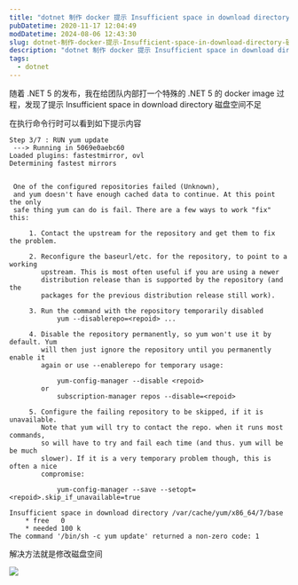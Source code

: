 ```yaml
---
title: "dotnet 制作 docker 提示 Insufficient space in download directory 磁盘空间不足"
pubDatetime: 2020-11-17 12:04:49
modDatetime: 2024-08-06 12:43:30
slug: dotnet-制作-docker-提示-Insufficient-space-in-download-directory-磁盘空间不足
description: "dotnet 制作 docker 提示 Insufficient space in download directory 磁盘空间不足"
tags:
  - dotnet
---
```





随着 .NET 5 的发布，我在给团队内部打一个特殊的 .NET 5 的 docker image 过程，发现了提示 Insufficient space in download directory 磁盘空间不足

<!--more-->


<!-- CreateTime:2020/11/17 20:04:49 -->



在执行命令行时可以看到如下提示内容

```
Step 3/7 : RUN yum update
 ---> Running in 5069e0aebc60
Loaded plugins: fastestmirror, ovl
Determining fastest mirrors


 One of the configured repositories failed (Unknown),
 and yum doesn't have enough cached data to continue. At this point the only
 safe thing yum can do is fail. There are a few ways to work "fix" this:

     1. Contact the upstream for the repository and get them to fix the problem.

     2. Reconfigure the baseurl/etc. for the repository, to point to a working
        upstream. This is most often useful if you are using a newer
        distribution release than is supported by the repository (and the
        packages for the previous distribution release still work).

     3. Run the command with the repository temporarily disabled
            yum --disablerepo=<repoid> ...

     4. Disable the repository permanently, so yum won't use it by default. Yum
        will then just ignore the repository until you permanently enable it
        again or use --enablerepo for temporary usage:

            yum-config-manager --disable <repoid>
        or
            subscription-manager repos --disable=<repoid>

     5. Configure the failing repository to be skipped, if it is unavailable.
        Note that yum will try to contact the repo. when it runs most commands,
        so will have to try and fail each time (and thus. yum will be be much
        slower). If it is a very temporary problem though, this is often a nice
        compromise:

            yum-config-manager --save --setopt=<repoid>.skip_if_unavailable=true

Insufficient space in download directory /var/cache/yum/x86_64/7/base
    * free   0
    * needed 100 k
The command '/bin/sh -c yum update' returned a non-zero code: 1
```

解决方法就是修改磁盘空间

<!-- ![](images/img-dotnet 制作 docker 提示 Insufficient space in download direc-modify-f0d1a45d2b8da9d23902311bbe0531d4.png) -->

![](images/img-lindexi%2F2020111720513525.jpg)

